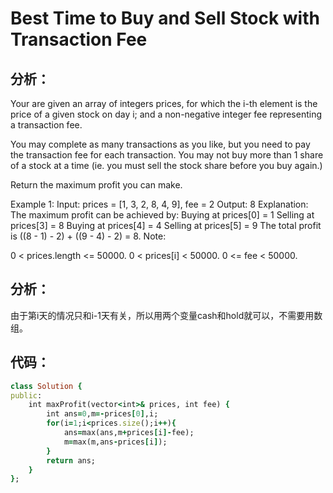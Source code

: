 # Best Time to Buy and Sell Stock with Transaction Fee
## 分析：
Your are given an array of integers prices, for which the i-th element is the price of a given stock on day i; and a non-negative integer fee representing a transaction fee.

You may complete as many transactions as you like, but you need to pay the transaction fee for each transaction. You may not buy more than 1 share of a stock at a time (ie. you must sell the stock share before you buy again.)

Return the maximum profit you can make.

Example 1:
Input: prices = [1, 3, 2, 8, 4, 9], fee = 2
Output: 8
Explanation: The maximum profit can be achieved by:
Buying at prices[0] = 1
Selling at prices[3] = 8
Buying at prices[4] = 4
Selling at prices[5] = 9
The total profit is ((8 - 1) - 2) + ((9 - 4) - 2) = 8.
Note:

0 < prices.length <= 50000.
0 < prices[i] < 50000.
0 <= fee < 50000.
## 分析：
由于第i天的情况只和i-1天有关，所以用两个变量cash和hold就可以，不需要用数组。<br>
## 代码：
```ruby
class Solution {
public:
    int maxProfit(vector<int>& prices, int fee) {
        int ans=0,m=-prices[0],i;
        for(i=1;i<prices.size();i++){
            ans=max(ans,m+prices[i]-fee);
            m=max(m,ans-prices[i]);
        }
        return ans;  
    }
};
